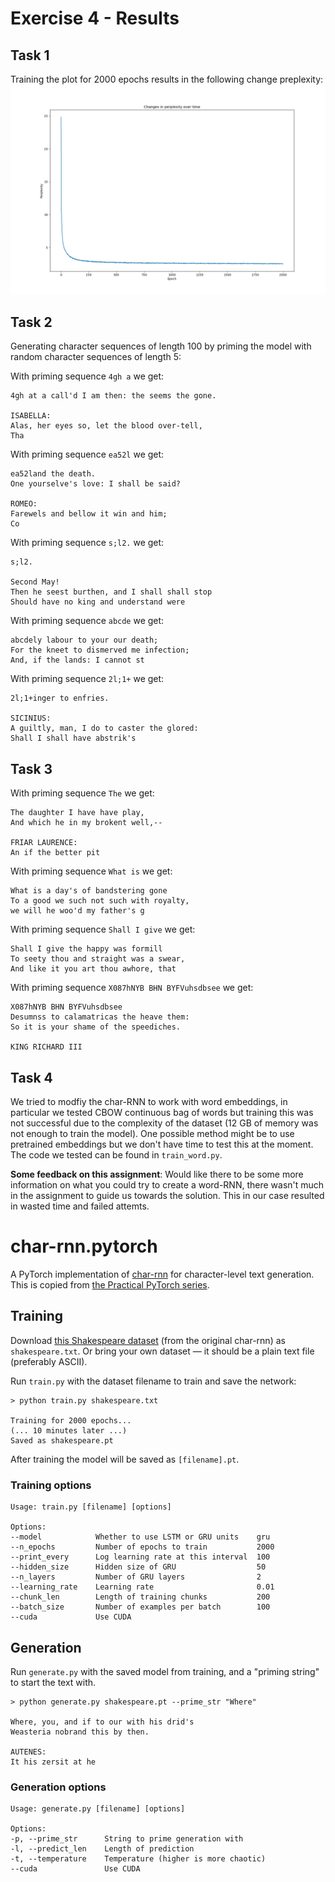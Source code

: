# Exercise 4 - Results

## Task 1
Training the plot for 2000 epochs results in the following change
preplexity:
![Perplexity1](https://raw.githubusercontent.com/Aleman778/Deep-Learning/master/exercises/exercise4/part1_perplexity_plot.png)

## Task 2
Generating character sequences of length 100 by priming the model with
random character sequences of length 5:

With priming sequence `4gh a` we get:
```
4gh at a call'd I am then: the seems the gone.

ISABELLA:
Alas, her eyes so, let the blood over-tell,
Tha
```

With priming sequence `ea52l` we get:
```
ea52land the death.
One yourselve's love: I shall be said?

ROMEO:
Farewels and bellow it win and him;
Co
```

With priming sequence `s;l2.` we get:
```
s;l2.

Second May!
Then he seest burthen, and I shall shall stop
Should have no king and understand were
```

With priming sequence `abcde` we get:
```
abcdely labour to your our death;
For the kneet to dismerved me infection;
And, if the lands: I cannot st
```

With priming sequence `2l;1+` we get:
```
2l;1+inger to enfries.

SICINIUS:
A guiltly, man, I do to caster the glored:
Shall I shall have abstrik's
```

## Task 3
With priming sequence `The` we get:
```
The daughter I have have play,
And which he in my brokent well,--

FRIAR LAURENCE:
An if the better pit
```

With priming sequence `What is` we get:
```
What is a day's of bandstering gone
To a good we such not such with royalty,
we will he woo'd my father's g
```

With priming sequence `Shall I give` we get:
```
Shall I give the happy was formill
To seety thou and straight was a swear,
And like it you art thou awhore, that
```

With priming sequence `X087hNYB BHN BYFVuhsdbsee` we get:
```
X087hNYB BHN BYFVuhsdbsee
Desumnss to calamatricas the heave them:
So it is your shame of the speediches.

KING RICHARD III
```

## Task 4
We tried to modfiy the char-RNN to work with word embeddings, in particular we tested CBOW continuous bag of words but training this was not successful due to the complexity of the dataset (12 GB of memory was not enough to train the model). One possible method might be to use pretrained embeddings but we don't have time to test this at the moment. The code we tested can be found in `train_word.py`.

**Some feedback on this assignment**:
Would like there to be some more information on what you could try to create a word-RNN, there wasn't much in the assignment to guide us towards the solution. This in our case resulted in wasted time and failed attemts.

# char-rnn.pytorch

A PyTorch implementation of [char-rnn](https://github.com/karpathy/char-rnn) for character-level text generation. This is copied from [the Practical PyTorch series](https://github.com/spro/practical-pytorch/blob/master/char-rnn-generation/char-rnn-generation.ipynb).

## Training

Download [this Shakespeare dataset](https://raw.githubusercontent.com/karpathy/char-rnn/master/data/tinyshakespeare/input.txt) (from the original char-rnn) as `shakespeare.txt`.  Or bring your own dataset &mdash; it should be a plain text file (preferably ASCII).

Run `train.py` with the dataset filename to train and save the network:

```
> python train.py shakespeare.txt

Training for 2000 epochs...
(... 10 minutes later ...)
Saved as shakespeare.pt
```
After training the model will be saved as `[filename].pt`.

### Training options

```
Usage: train.py [filename] [options]

Options:
--model            Whether to use LSTM or GRU units    gru
--n_epochs         Number of epochs to train           2000
--print_every      Log learning rate at this interval  100
--hidden_size      Hidden size of GRU                  50
--n_layers         Number of GRU layers                2
--learning_rate    Learning rate                       0.01
--chunk_len        Length of training chunks           200
--batch_size       Number of examples per batch        100
--cuda             Use CUDA
```

## Generation

Run `generate.py` with the saved model from training, and a "priming string" to start the text with.

```
> python generate.py shakespeare.pt --prime_str "Where"

Where, you, and if to our with his drid's
Weasteria nobrand this by then.

AUTENES:
It his zersit at he
```

### Generation options
```
Usage: generate.py [filename] [options]

Options:
-p, --prime_str      String to prime generation with
-l, --predict_len    Length of prediction
-t, --temperature    Temperature (higher is more chaotic)
--cuda               Use CUDA
```

